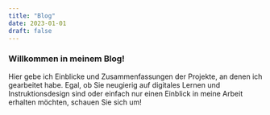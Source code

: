 ```yaml
---
title: "Blog"
date: 2023-01-01
draft: false
---
```


### Willkommen in meinem Blog!
Hier gebe ich Einblicke und Zusammenfassungen der Projekte, an denen ich gearbeitet habe. Egal, ob Sie neugierig auf digitales Lernen und Instruktionsdesign sind oder einfach nur einen Einblick in meine Arbeit erhalten möchten, schauen Sie sich um!